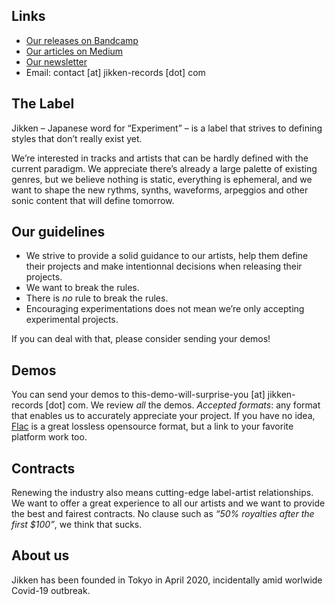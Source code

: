 ## Links

* [Our releases on Bandcamp](https://jikken-records.bandcamp.com)
* [Our articles on Medium](https://medium.com/jikken)
* [Our newsletter](http://eepurl.com/gYPTpL)
* Email: contact [at] jikken-records [dot] com

## The Label

Jikken – Japanese word for “Experiment” – is a label that strives to defining styles that don’t really exist yet.

We’re interested in tracks and artists that can be hardly defined with the current paradigm.  We appreciate there’s already a large palette of existing genres, but we believe nothing is static, everything is ephemeral, and we want to shape the new rythms, synths, waveforms, arpeggios and other sonic content that will define tomorrow.


## Our guidelines

  * We strive to provide a solid guidance to our artists, help them define their projects and make intentionnal decisions when releasing their projects.
  * We want to break the rules.
  * There is _no_ rule to break the rules.
  * Encouraging experimentations does not mean we’re only accepting experimental projects.
  
If you can deal with that, please consider sending your demos!

## Demos

You can send your demos to this-demo-will-surprise-you [at] jikken-records [dot] com. We review _all_ the demos.
*Accepted formats*: any format that enables us to accurately appreciate your project.  If you have no idea, [Flac](https://xiph.org/flac/) is a great lossless opensource format, but a link to your favorite platform work too.


## Contracts

Renewing the industry also means cutting-edge label-artist relationships.  We want to offer a great experience to all our artists and we want to provide the best and fairest contracts.  No clause such as _“50% royalties after the first $100”_, we think that sucks.


## About us
Jikken has been founded in Tokyo in April 2020, incidentally amid worlwide Covid-19 outbreak.
